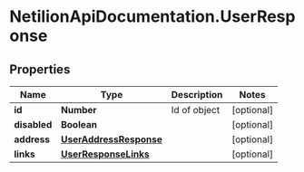 # NetilionApiDocumentation.UserResponse

## Properties
Name | Type | Description | Notes
------------ | ------------- | ------------- | -------------
**id** | **Number** | Id of object | [optional] 
**disabled** | **Boolean** |  | [optional] 
**address** | [**UserAddressResponse**](UserAddressResponse.md) |  | [optional] 
**links** | [**UserResponseLinks**](UserResponseLinks.md) |  | [optional] 


